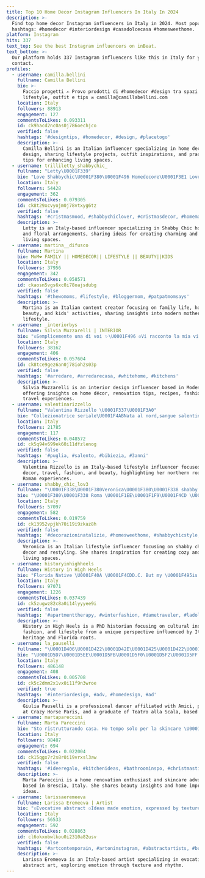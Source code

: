 ```yaml
---
title: Top 10 Home Decor Instagram Influencers In Italy In 2024
description: >-
  Find top home decor Instagram influencers in Italy in 2024. Most popular
  hashtags: #homedecor #interiordesign #casadolcecasa #homesweethome.
platform: Instagram
hits: 337
text_top: See the best Instagram influencers on inBeat.
text_bottom: >-
  Our platform holds 337 Instagram influencers like this in Italy for you to
  contact.
profiles:
  - username: camilla.bellini
    fullname: Camilla Bellini
    bio: >-
      Faccio progetti ✍️ Provo prodotti di #homedecor #design tra spazi di
      lifestyle, outfit e tips ✉️ camilla@camillabellini.com
    location: Italy
    followers: 88913
    engagement: 127
    commentsToLikes: 0.093311
    id: ck9hacd2nc0as0j786oechjco
    verified: false
    hashtags: '#designtips, #homedecor, #design, #placetogo'
    description: >-
      Camilla Bellini is an Italian influencer specializing in home decor and
      design, sharing lifestyle projects, outfit inspirations, and practical
      tips for enhancing living spaces.
  - username: trilliletty_shabbychic_
    fullname: "Letty\U0001F339"
    bio: "Love Shabbychic\U0001F380\U0001F496 Homedecore\U0001F3E1 Love Flowers\U0001F33C\U0001F33B\U0001F337\U0001F33A"
    location: Italy
    followers: 54428
    engagement: 362
    commentsToLikes: 0.079305
    id: ck8t29xcvyojm0j78vtxyg6tz
    verified: false
    hashtags: '#cristmasmood, #shabbychiclover, #cristmasdecor, #homemade'
    description: >-
      Letty is an Italy-based influencer specializing in Shabby Chic home decor
      and floral arrangements, sharing ideas for creating charming and inviting
      living spaces.
  - username: martina__difusco
    fullname: Martina
    bio: MoM❤️ FAMILY || HOMEDECOR|| LIFESTYLE || BEAUTY||KIDS
    location: Italy
    followers: 37956
    engagement: 342
    commentsToLikes: 0.058571
    id: ckaosn5vgs6xc0i78oajsdubg
    verified: false
    hashtags: '#thewomoms, #lifestyle, #bloggermom, #patpatmomsays'
    description: >-
      Martina is an Italian content creator focusing on family life, home decor,
      beauty, and kids' activities, sharing insights into modern motherhood and
      lifestyle.
  - username: _interiorbys
    fullname: Silvia Muzzarelli | INTERIOR
    bio: "▫️Semplicemente una di voi ✨\U0001F496 ▫️Vi racconto la mia vita \U0001F3E0 ▫️Consigli su #homedecor e #ristrutturazione ▫️#ricette #outfit e #viaggi | Modena\U0001F4CD"
    location: Italy
    followers: 38162
    engagement: 406
    commentsToLikes: 0.057604
    id: ck8tce9gez6an0j78ioh2s03p
    verified: false
    hashtags: '#arredare, #arredarecasa, #whitehome, #kitchens'
    description: >-
      Silvia Muzzarelli is an interior design influencer based in Modena, Italy,
      offering insights on home décor, renovation tips, recipes, fashion, and
      travel experiences.
  - username: valentinarizzello
    fullname: "Valentina Rizzello \U0001F337\U0001F3A0"
    bio: "Collezionatrice seriale\U0001F4ABNata al nord,sangue salentino e romana d’adozione. Homedecor | lifestyle | travel | fashion | beauty \U0001F3E1 Roma"
    location: Italy
    followers: 21785
    engagement: 117
    commentsToLikes: 0.048572
    id: ck5q94v699ek60i11dfzlenog
    verified: false
    hashtags: '#puglia, #salento, #bibiezia, #3anni'
    description: >-
      Valentina Rizzello is an Italy-based lifestyle influencer focused on home
      decor, travel, fashion, and beauty, highlighting her northern roots and
      Roman experiences.
  - username: shabby_chic_lov3
    fullname: "\U0001F338\U0001F380Veronica\U0001F380\U0001F338 shabby chic <3 \U0001F338"
    bio: "\U0001F380\U0001F338 Roma \U0001F1EE\U0001F1F9\U0001F4CD \U0001F380\U0001F338 #lifestyle | \U0001F380\U0001F338 #homedecor |\U0001F380\U0001F338 #restyling \U0001F338\U0001F48C Collaborazioni: verashabbychic@gmail.com \U0001F380\U0001F338\U0001F338\U0001F447\U0001F3FB prodotti shabby chic\U0001F447\U0001F3FB\U0001F338\U0001F338\U0001F380"
    location: Italy
    followers: 57097
    engagement: 582
    commentsToLikes: 0.019759
    id: ck13952vpjkh70i19i9zkaz8h
    verified: false
    hashtags: '#decorazioninatalizie, #homesweethome, #shabbychicstyle, #miseenplace'
    description: >-
      Veronica is an Italian lifestyle influencer focusing on shabby chic home
      decor and restyling. She shares inspiration for creating cozy and stylish
      living spaces.
  - username: historyinhighheels
    fullname: History in High Heels
    bio: "Florida Native \U0001F40A \U0001F4CDD.C. But my \U0001F495is always in \U0001F1EE\U0001F1F9 \U0001F4DA PhD in History and headband enthusiast"
    location: Italy
    followers: 97071
    engagement: 1226
    commentsToLikes: 0.037439
    id: ck5zugwz82c8a0i14lyyyee9i
    verified: false
    hashtags: '#apartmenttherapy, #winterfashion, #dametraveler, #ladolcevita'
    description: >-
      History in High Heels is a PhD historian focusing on cultural insights,
      fashion, and lifestyle from a unique perspective influenced by Italian
      heritage and Florida roots.
  - username: la_pauselli
    fullname: "\U0001D406\U0001D422\U0001D42E\U0001D425\U0001D422\U0001D41A \U0001D40F\U0001D41A\U0001D42E\U0001D42C\U0001D41E\U0001D425\U0001D425\U0001D422"
    bio: "\U0001D5D7\U0001D5EE\U0001D5FB\U0001D5F0\U0001D5F2\U0001D5FF @amiciufficiale \U0001D63C\U0001D663\U0001D663 \U0001D63C\U0001D669\U0001D664\U0001D662\U0001D65E\U0001D658 \U0001D656\U0001D669 @crazyhorseparis_official \U0001D642\U0001D667\U0001D656\U0001D659\U0001D66A\U0001D656\U0001D669\U0001D65A\U0001D659 \U0001D656\U0001D669 @teatroallascala \U0001D64F\U0001D656\U0001D661\U0001D65A\U0001D663\U0001D669 @wannabemgmt \U0001F476\U0001F3FCRomeo’s mom ♾️@marcellosacchetta"
    location: Italy
    followers: 486148
    engagement: 408
    commentsToLikes: 0.005708
    id: ck5c2dmm2x1vx0i11f9n3wroe
    verified: true
    hashtags: '#interiordesign, #adv, #homedesign, #ad'
    description: >-
      Giulia Pauselli is a professional dancer affiliated with Amici, performing
      at Crazy Horse Paris, and a graduate of Teatro alla Scala, based in Italy.
  - username: martapareccini
    fullname: Marta Pareccini
    bio: "Sto ristrutturando casa. Ho tempo solo per la skincare \U0001F4CDBrescia marta.pareccini@gmail.com Vi aspetto su TikTok per parlare di beauty"
    location: Italy
    followers: 98487
    engagement: 694
    commentsToLikes: 0.022004
    id: ck15qgx7r2s8r0i19vrxsl3aw
    verified: false
    hashtags: '#ideeregalo, #kitchenideas, #bathroominspo, #christmastime'
    description: >-
      Marta Pareccini is a home renovation enthusiast and skincare advocate
      based in Brescia, Italy. She shares beauty insights and home improvement
      ideas.
  - username: larissaeremeeva
    fullname: Larissa Eremeeva | Artist
    bio: "▫️Evocative abstract ▫️Ideas made emotion, expressed by texture & rhythm▫️Based in Italy▫️More info and to buy \U0001F449"
    location: Italy
    followers: 56533
    engagement: 592
    commentsToLikes: 0.028863
    id: cl6okxobwlkou0i2310a82usv
    verified: false
    hashtags: '#artcontemporain, #artoninstagram, #abstractartists, #buyart'
    description: >-
      Larissa Eremeeva is an Italy-based artist specializing in evocative
      abstract art, exploring emotion through texture and rhythm.
---
```


